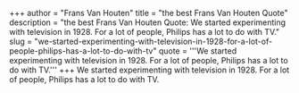 +++
author = "Frans Van Houten"
title = "the best Frans Van Houten Quote"
description = "the best Frans Van Houten Quote: We started experimenting with television in 1928. For a lot of people, Philips has a lot to do with TV."
slug = "we-started-experimenting-with-television-in-1928-for-a-lot-of-people-philips-has-a-lot-to-do-with-tv"
quote = '''We started experimenting with television in 1928. For a lot of people, Philips has a lot to do with TV.'''
+++
We started experimenting with television in 1928. For a lot of people, Philips has a lot to do with TV.
